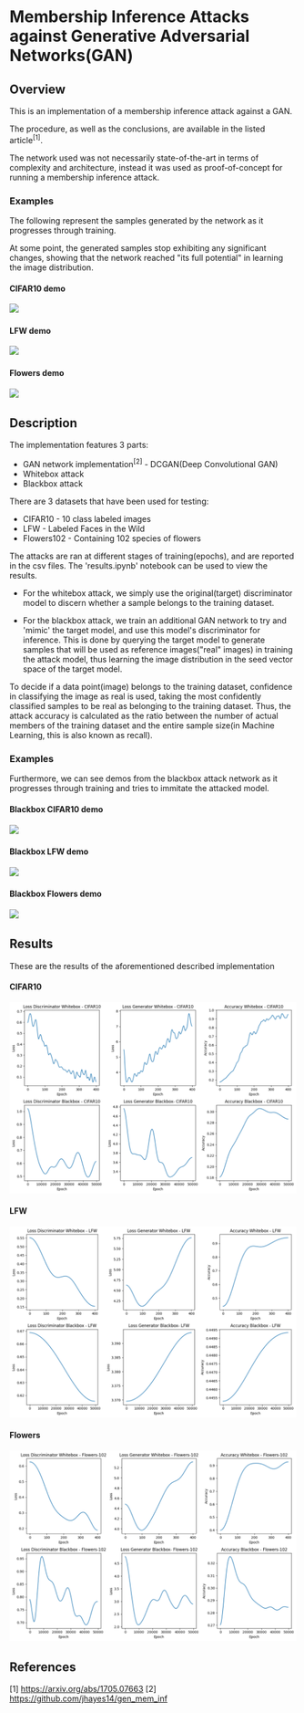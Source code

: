 # Membership Inference Attacks against Generative Adversarial Networks(GAN)

## Overview

This is an implementation of a membership inference attack against a GAN.

The procedure, as well as the conclusions, are available in the listed article<sup>[1]</sup>.

The network used was not necessarily state-of-the-art in terms of complexity and architecture, instead it was used as proof-of-concept for running a membership inference attack.

### Examples

The following represent the samples generated by the network as it progresses through training.

At some point, the generated samples stop exhibiting any significant changes, showing that the network reached "its full potential" in learning the image distribution.

#### CIFAR10 demo

![](gifs/iteration-3.gif)


#### LFW demo

![](gifs/iteration-4.gif)


#### Flowers demo

![](gifs/iteration-5.gif)

## Description

The implementation features 3 parts:

* GAN network implementation<sup>[2]</sup> - DCGAN(Deep Convolutional GAN)
* Whitebox attack
* Blackbox attack

There are 3 datasets that have been used for testing:

* CIFAR10 - 10 class labeled images
* LFW - Labeled Faces in the Wild
* Flowers102 - Containing 102 species of flowers

The attacks are ran at different stages of training(epochs), and are reported in the csv files. The 'results.ipynb' notebook can be used to view the results.

* For the whitebox attack, we simply use the original(target) discriminator model to discern whether a sample belongs to the training dataset.

* For the blackbox attack, we train an additional GAN network to try and 'mimic' the target model, and use this model's discriminator for inference. This is done by querying the target model to generate samples that will be used as reference images("real" images) in training the attack model, thus learning the image distribution in the seed vector space of the target model.

To decide if a data point(image) belongs to the training dataset, confidence in classifying the image as real is used, taking the most confidently classified samples to be real as belonging to the training dataset. Thus, the attack accuracy is calculated as the ratio between the number of actual members of the training dataset and the entire sample size(in Machine Learning, this is also known as recall).

### Examples

Furthermore, we can see demos from the blackbox attack network as it progresses through training and tries to immitate the attacked model.

#### Blackbox CIFAR10 demo

![](gifs/blackbox-iteration-3.gif)

#### Blackbox LFW demo

![](gifs/blackbox-iteration-4.gif)

#### Blackbox Flowers demo

![](gifs/blackbox-iteration-5.gif)


## Results

These are the results of the aforementioned described implementation

#### CIFAR10

![](CIFAR10.png)

#### LFW

![](LFW.png)

#### Flowers

![](flowers.png)

## References

[1] https://arxiv.org/abs/1705.07663
[2] https://github.com/jhayes14/gen_mem_inf